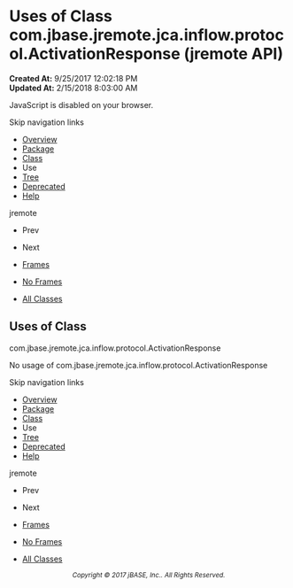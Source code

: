 # Uses of Class com.jbase.jremote.jca.inflow.protocol.ActivationResponse (jremote   API)

**Created At:** 9/25/2017 12:02:18 PM  
**Updated At:** 2/15/2018 8:03:00 AM  

<script type="text/javascript"><!--
    try {
        if (location.href.indexOf('is-external=true') == -1) {
            parent.document.title="Uses of Class com.jbase.jremote.jca.inflow.protocol.ActivationResponse (jremote   API)";
        }
    }
    catch(err) {
    }
//--></script><noscript><div>JavaScript is disabled on your browser.</div></noscript><!-- ========= START OF TOP NAVBAR ======= -->
<!--   -->
Skip navigation links
<!--   -->
- [Overview](../../../../../../../overview-summary.html)
- [Package](/39264-protocol/com_jbase_jremote_jca_inflow_protocol_package-summary)
- [Class](/39264-protocol/com_jbase_jremote_jca_inflow_protocol_activationresponse "class in com.jbase.jremote.jca.inflow.protocol")
- Use
- [Tree](/39264-protocol/com_jbase_jremote_jca_inflow_protocol_package-tree)
- [Deprecated](../../../../../../../deprecated-list.html)
- [Help](../../../../../../../help-doc.html)


jremote <br>

- Prev
- Next


- [Frames](../../../../../../../index.html?com/jbase/jremote/jca/inflow/protocol/class-use//39265-class-use/com_jbase_jremote_jca_inflow_protocol_class-use_ActivationResponse)
- [No Frames](/39265-class-use/com_jbase_jremote_jca_inflow_protocol_class-use_ActivationResponse)


- [All Classes](../../../../../../../allclasses-noframe.html)


<script type="text/javascript"><!--
  allClassesLink = document.getElementById("allclasses_navbar_top");
  if(window==top) {
    allClassesLink.style.display = "block";
  }
  else {
    allClassesLink.style.display = "none";
  }
  //--></script>
<!--   -->
<!-- ========= END OF TOP NAVBAR ========= -->
## Uses of Class
com.jbase.jremote.jca.inflow.protocol.ActivationResponse

No usage of com.jbase.jremote.jca.inflow.protocol.ActivationResponse
<!-- ======= START OF BOTTOM NAVBAR ====== -->
<!--   -->
Skip navigation links
<!--   -->
- [Overview](../../../../../../../overview-summary.html)
- [Package](/39264-protocol/com_jbase_jremote_jca_inflow_protocol_package-summary)
- [Class](/39264-protocol/com_jbase_jremote_jca_inflow_protocol_activationresponse "class in com.jbase.jremote.jca.inflow.protocol")
- Use
- [Tree](/39264-protocol/com_jbase_jremote_jca_inflow_protocol_package-tree)
- [Deprecated](../../../../../../../deprecated-list.html)
- [Help](../../../../../../../help-doc.html)


jremote <br>

- Prev
- Next


- [Frames](../../../../../../../index.html?com/jbase/jremote/jca/inflow/protocol/class-use//39265-class-use/com_jbase_jremote_jca_inflow_protocol_class-use_ActivationResponse)
- [No Frames](/39265-class-use/com_jbase_jremote_jca_inflow_protocol_class-use_ActivationResponse)


- [All Classes](../../../../../../../allclasses-noframe.html)


<script type="text/javascript"><!--
  allClassesLink = document.getElementById("allclasses_navbar_bottom");
  if(window==top) {
    allClassesLink.style.display = "block";
  }
  else {
    allClassesLink.style.display = "none";
  }
  //--></script>
<!--   -->
<!-- ======== END OF BOTTOM NAVBAR ======= -->
<small>			<center>			<i>Copyright © 2017 jBASE, Inc.. All Rights Reserved.</i>		</center></small>
